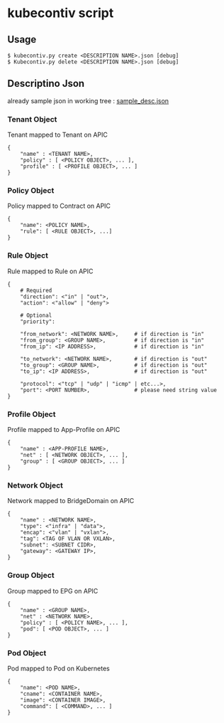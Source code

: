 # kubecontiv script

## Usage

	$ kubecontiv.py create <DESCRIPTION NAME>.json [debug]
	$ Kubecontiv.py delete <DESCRIPTION NAME>.json [debug]

## Descriptino Json

already sample json in working tree : [sample_desc.json](https://github.com/CiscoKorea/contiv_kube_script/blob/master/sample_desc.json)

### Tenant Object

Tenant mapped to Tenant on APIC

	{
		"name" : <TENANT NAME>,
		"policy" : [ <POLICY OBJECT>, ... ],
		"profile" : [ <PROFILE OBJECT>, ... ]
	}

### Policy Object

Policy mapped to Contract on APIC

	{
		"name": <POLICY NAME>,
		"rule": [ <RULE OBJECT>, ...]
	}

### Rule Object

Rule mapped to Rule on APIC

	{
		# Required
		"direction": <"in" | "out">,
		"action": <"allow" | "deny">
		
		# Optional
		"priority":
		
		"from_network": <NETWORK NAME>, 	# if direction is "in"
		"from_group": <GROUP NAME>, 		# if direction is "in"
		"from_ip": <IP ADDRESS>,			# if direction is "in"
		
		"to_network": <NETWORK NAME>,		# if direction is "out"
		"to_group": <GROUP NAME>,			# if direction is "out"
		"to_ip": <IP ADDRESS>,				# if direction is "out"
		
		"protocol": <"tcp" | "udp" | "icmp" | etc...>,
		"port": <PORT NUMBER>,				# please need string value
	}
	

### Profile Object

Profile mapped to App-Profile on APIC

	{
		"name" : <APP-PROFILE NAME>,
		"net" : [ <NETWORK OBJECT>, ... ],
		"group" : [ <GROUP OBJECT>, ... ]
	}

### Network Object
	
Network mapped to BridgeDomain on APIC

	{
		"name" : <NETWORK NAME>, 
		"type": <"infra" | "data">,
		"encap": <"vlan" | "vxlan">,
		"tag": <TAG OF VLAN OR VXLAN>,
		"subnet": <SUBNET CIDR>,
		"gateway": <GATEWAY IP>,
	}
	
### Group Object

Group mapped to EPG on APIC

	{
		"name" : <GROUP NAME>,
		"net" : <NETWORK NAME>,
		"policy" : [ <POLICY NAME>, ... ],
		"pod": [ <POD OBJECT>, ... ]
	}
	
### Pod Object

Pod mapped to Pod on Kubernetes

	{
		"name": <POD NAME>,
		"cname": <CONTAINER NAME>,
		"image": <CONTAINER IMAGE>,
		"command": [ <COMMAND>, ... ]
	}
